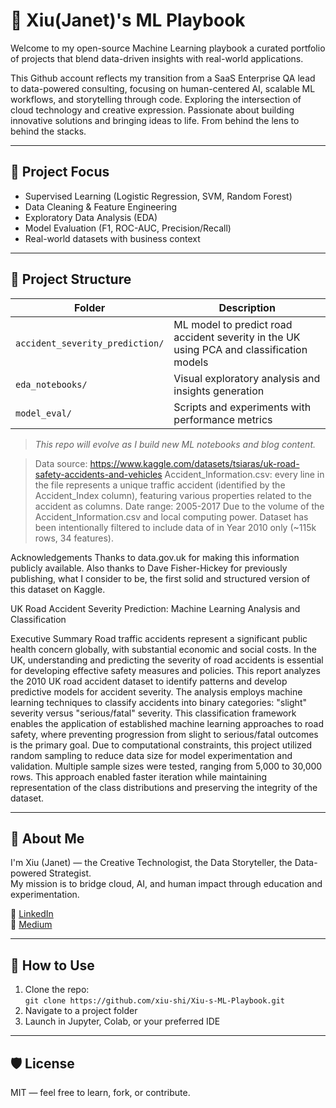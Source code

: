 
# 🧠 Xiu(Janet)'s ML Playbook

Welcome to my open-source Machine Learning playbook a curated portfolio of projects that blend data-driven insights with real-world applications.

This Github account reflects my transition from a SaaS Enterprise QA lead to data-powered consulting, focusing on human-centered AI, scalable ML workflows, and storytelling through code. Exploring the intersection of cloud technology and creative expression. Passionate about building innovative solutions and bringing ideas to life. From behind the lens to behind the stacks. 

---

## 📌 Project Focus

- Supervised Learning (Logistic Regression, SVM, Random Forest)
- Data Cleaning & Feature Engineering
- Exploratory Data Analysis (EDA)
- Model Evaluation (F1, ROC-AUC, Precision/Recall)
- Real-world datasets with business context

---

## 🧭 Project Structure

| Folder | Description |
|--------|-------------|
| `accident_severity_prediction/` | ML model to predict road accident severity in the UK using PCA and classification models |
| `eda_notebooks/` | Visual exploratory analysis and insights generation |
| `model_eval/` | Scripts and experiments with performance metrics |

> *This repo will evolve as I build new ML notebooks and blog content.*

> Data source:
https://www.kaggle.com/datasets/tsiaras/uk-road-safety-accidents-and-vehicles 
Accident_Information.csv: every line in the file represents a unique traffic accident (identified by the Accident_Index column), featuring various properties related to the accident as columns. Date range: 2005-2017
Due to the volume of the Accident_Information.csv and local computing power. Dataset has been intentionally filtered to include data of in Year 2010 only (~115k rows, 34 features).

Acknowledgements
Thanks to data.gov.uk for making this information publicly available. Also thanks to Dave Fisher-Hickey for previously publishing, what I consider to be, the first solid and structured version of this dataset on Kaggle.

UK Road Accident Severity Prediction: Machine Learning Analysis and Classification

Executive Summary
Road traffic accidents represent a significant public health concern globally, with substantial economic and social costs. In the UK, understanding and predicting the severity of road accidents is essential for developing effective safety measures and policies. This report analyzes the 2010 UK road accident dataset to identify patterns and develop predictive models for accident severity.
The analysis employs machine learning techniques to classify accidents into binary categories: "slight" severity versus "serious/fatal" severity. This classification framework enables the application of established machine learning approaches to road safety, where preventing progression from slight to serious/fatal outcomes is the primary goal.
Due to computational constraints, this project utilized random sampling to reduce data size for model experimentation and validation. Multiple sample sizes were tested, ranging from 5,000 to 30,000 rows. This approach enabled faster iteration while maintaining representation of the class distributions and preserving the integrity of the dataset.


---

## 📇 About Me

I'm Xiu (Janet) — the Creative Technologist, the Data Storyteller, the Data-powered Strategist.  
My mission is to bridge cloud, AI, and human impact through education and experimentation.

📍 [LinkedIn](https://linkedin.com/in/janetxiushi)  
📝 [Medium](https://medium.com/@janetxiushi)


---

## 🔧 How to Use

1. Clone the repo:  
   `git clone https://github.com/xiu-shi/Xiu-s-ML-Playbook.git`
2. Navigate to a project folder
3. Launch in Jupyter, Colab, or your preferred IDE

---

## 🛡 License

MIT — feel free to learn, fork, or contribute.
